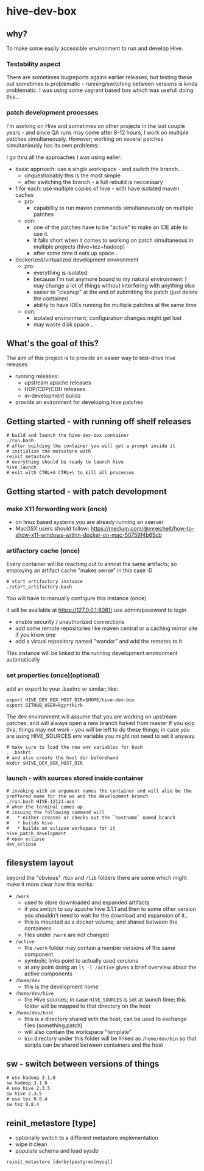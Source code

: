 # hive-dev-box

## why?

To make some easily accessible environment to run and develop Hive.

### Testability aspect

There are sometimes bugreports agains earlier releases; but testing these out sometimes is problematic - running/switching between versions is kinda problematic. I was using some vagrant based box which was usefull doing this...

### patch development processes

I'm working on Hive and sometimes on other projects in the last couple years - and since QA runs may come after 8-12 hours; I work on multiple patches simultaneously.
However; working on several patches simultaniously has its own problems:

I go thru all the approaches I was using ealier:

* basic approach: use a single workspace - and switch the branch...
    * unquestionably this is the most simple
    * after switching the branch - a full rebuild is neccessary
* 1 for each: use multiple copies of hive - with have isolated maven caches
    * pro:
        * capability to run maven commands simultaneuously on multiple patches
    * con:
        * one of the patches have to be "active" to make an IDE able to use it
        * it falls short when it comes to working on patch simultaneous in multiple projects (hive+tez+hadoop)
        * after some time it eats up space...
* dockerized/virtualized development environment
    * pro:
        * everything is isolated
        * because I'm not anymore bound to my natural environment: I may change a lot of things without interfering with anything else
        * easier to "cleanup" at the end of submitting the patch (just delete the container)
        * ability to have IDEs running for multiple patches at the same time
    * con:
        * isolated environment; configuration changes might get lost
        * may waste disk space...

## What's the goal of this?

The aim of this project is to provide an easier way to test-drive hive releases

* running releases:
    * upstream apache releases
    * HDP/CDP/CDH releases
    * in-development builds
* provide an evironment for developing hive patches

## Getting started - with running off shelf releases

```shell
# build and launch the hive-dev-box container
./run.bash 
# after building the container you will get a prompt inside it
# initialize the metastore with
reinit_metastore
# everything should be ready to launch hive
hive_launch
# exit with CTRL+A CTRL+\ to kill all processes
```

## Getting started - with patch development

### make X11 forwarding work (once)

* on linux based systems you are already running an xserver
* MacOSX users should follow: https://medium.com/@mreichelt/how-to-show-x11-windows-within-docker-on-mac-50759f4b65cb

### artifactory cache (once)

Every container will be reaching out to almost the same artifacts; so employing an artifact cache "makes sense" in this case :D

```shell
# start artifactory instance
./start_artifactory.bash
```

You will have to manually configure this instance (once)

it will be available at https://127.0.0.1:8081/
use admin/password to login

* enable security / unauthorized connections
* add some remote repositories like maven central or a caching mirror site if you know one
* add a virtual repository named "wonder"  and add the remotes to it

This instance will be linked to the running development environment automatically

### set properties (once)(optional)

add an export to your .bashrc or similar; like:

```shell
export HIVE_DEV_BOX_HOST_DIR=$HOME/hive-dev-box
export GITHUB_USER=kgyrtkirk
```

The dev environment will assume that you are working on upstream patches; and will always open a new branch forked from master
If you skip this; things may not work - you will be left to do these things; in case you are using HIVE_SOURCES env variable you might not need to set it anyway.

```shell
# make sure to load the new env variables for bash
. .bashrc
# and also create the host dir beforehand
mkdir $HIVE_DEV_BOX_HOST_DIR
```

### launch - with sources stored inside container

```shell
# invoking with an argument names the container and will also be the preffered name for the ws and the development branch
./run.bash HIVE-12121-asd
# when the terminal comes up
# issuing the following command will
#   * either creates or checks out the `hostname` named branch
#   * builds hive
#   * builds an eclipse workspace for it
hive_patch_development
# open eclipse
dev_eclipse
```

## filesystem layout

beyond the "obvious" `/bin` and `/lib` folders there are some which might make it more clear how this works:

* `/work`
    * used to store downloaded and expanded artifacts
    * if you switch to say apache hive 3.1.1 and then to some other version you shouldn't need to wait for the download and expansion of it..
    * this is mounted as a docker volume; and shared between the containers
    * files under `/work` are not changed
* `/active`
    * the `/work` folder may contain a number versions of the same component
    * symbolic links point to actually used versions
    * at any point doing an `ls -l /active` gives a brief overview about the active components
* `/home/dev`
    * this is the development home
* `/home/dev/hive`
    * the Hive sources; in case `HIVE_SOURCES` is set at launch time; this folder will be mapped to that directory on the host
* `/home/dev/host`
    * this is a directory shared with the host; can be used to exchange files (something.patch)
    * will also contain the workspace "template"
    * `bin` directory under this folder will be linked as `/home/dev/bin` so that scripts can be shared between containers and the host

## sw - switch between versions of things

```shell
# use hadoop 3.1.0
sw hadoop 3.1.0
# use hive 2.3.5
sw hive 2.3.5
# use tez 0.8.4
sw tez 0.8.4
```

## reinit_metastore [type]

* optionally switch to a different metastore implementation
* wipe it clean
* populate schema and load sysdb

```
reinit_metastore [derby|postgres|mysql]
```
